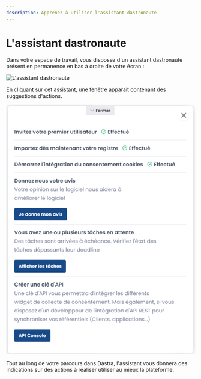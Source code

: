 ```yaml
---
description: Apprenez à utiliser l'assistant dastronaute.
---
```


# L'assistant dastronaute

Dans votre espace de travail, vous disposez d'un assistant dastronaute présent en permanence en bas à droite de votre écran :

![L'assistant dastronaute](<../../.gitbook/assets/Capture web\_3-5-2022\_151716\_app.dastra.eu.jpeg>)

En cliquant sur cet assistant, une fenêtre apparait contenant des suggestions d'actions.&#x20;

![Un exemple de suggestions d'actions](<../../.gitbook/assets/image (147).png>)

Tout au long de votre parcours dans Dastra, l'assistant vous donnera des indications sur des actions à réaliser utiliser au mieux la plateforme.
